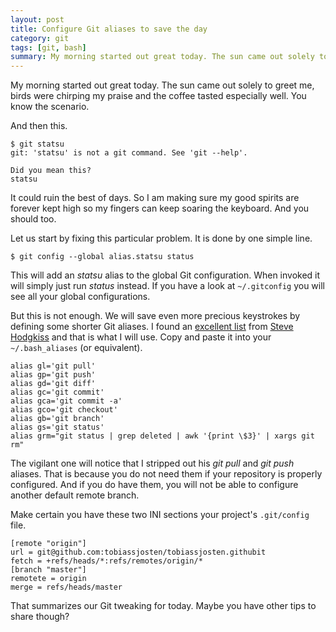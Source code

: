 ```yaml
---
layout: post
title: Configure Git aliases to save the day
category: git
tags: [git, bash]
summary: My morning started out great today. The sun came out solely to greet me, birds were chirping my praise and the coffee tasted especially well. You know the scenario. And then this...
---
```

My morning started out great today. The sun came out solely to greet me, birds were chirping my praise and the coffee tasted especially well. You know the scenario.

And then this.

    $ git statsu
    git: 'statsu' is not a git command. See 'git --help'.

    Did you mean this?
    statsu

It could ruin the best of days. So I am making sure my good spirits are forever kept high so my fingers can keep soaring the keyboard. And you should too.

Let us start by fixing this particular problem. It is done by one simple line.

    $ git config --global alias.statsu status

This will add an *statsu* alias to the global Git configuration. When invoked it will simply just run *status* instead. If you have a look at `~/.gitconfig` you will see all your global configurations.

But this is not enough. We will save even more precious keystrokes by defining some shorter Git aliases. I found an [excellent list](http://stevehodgkiss.com/posts/speed-up-your-git-workflow-with-bash-aliases) from [Steve Hodgkiss](http://stevehodgkiss.com/) and that is what I will use. Copy and paste it into your `~/.bash_aliases` (or equivalent).

    alias gl='git pull'
    alias gp='git push'
    alias gd='git diff'
    alias gc='git commit'
    alias gca='git commit -a'
    alias gco='git checkout'
    alias gb='git branch'
    alias gs='git status'
    alias grm="git status | grep deleted | awk '{print \$3}' | xargs git rm"

The vigilant one will notice that I stripped out his *git pull* and *git push* aliases. That is because you do not need them if your repository is properly configured. And if you do have them, you will not be able to configure another default remote branch.

Make certain you have these two INI sections your project's `.git/config` file.

    [remote "origin"]
    url = git@github.com:tobiassjosten/tobiassjosten.githubit
    fetch = +refs/heads/*:refs/remotes/origin/*
    [branch "master"]
    remotete = origin
    merge = refs/heads/master

That summarizes our Git tweaking for today. Maybe you have other tips to share though?
